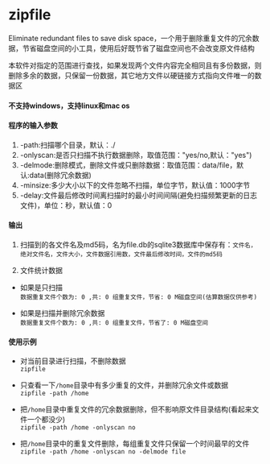 # zipfile
Eliminate redundant files to save disk space，一个用于删除重复文件的冗余数据，节省磁盘空间的小工具，使用后好既节省了磁盘空间也不会改变原文件结构

本软件对指定的范围进行查找，如果发现两个文件内容完全相同且有多份数据，则删除多余的数据，只保留一份数据，其它地方文件以硬链接方式指向文件唯一的数据区

#### 不支持windows，支持linux和mac os

#### 程序的输入参数
1. -path:扫描哪个目录，默认：./
2. -onlyscan:是否只扫描不执行数据删除，取值范围："yes/no,默认："yes")
3. -delmode:删除模式，删除文件或只删除数据：取值范围：data/file，默认:data(删除冗余数据)
4. -minsize:多少大小以下的文件忽略不扫描，单位字节，默认值：1000字节
5. -delay:文件最后修改时间离扫描时的最小时间间隔(避免扫描频繁更新的日志文件)，单位：秒，默认值：0

#### 输出
1. 扫描到的各文件名及md5码，名为file.db的sqlite3数据库中保存有：`文件名，绝对文件名，文件大小，文件数据引用数，文件最后修改时间，文件的md5码`

2. 文件统计数据  
+ 如果是只扫描  
`数据重复文件个数为: 0 ,共: 0 组重复文件，节省: 0 M磁盘空间(估算数据仅供参考)`  

+ 如果是扫描并删除冗余数据  
`数据重复文件个数为: 0 ,共: 0 组重复文件，节省了: 0 M磁盘空间`

#### 使用示例
+ 对当前目录进行扫描，不删除数据  
` zipfile `

+ 只查看一下`/home`目录中有多少重复的文件，并删除冗余文件或数据  
`zipfile -path /home`

+ 把`/home`目录中重复文件的冗余数据删除，但不影响原文件目录结构(看起来文件一个都没少)  
`zipfile -path /home -onlyscan no`

+ 把`/home`目录中的重复文件删除，每组重复文件只保留一个时间最早的文件    
`zipfile -path /home -onlyscan no -delmode file`
